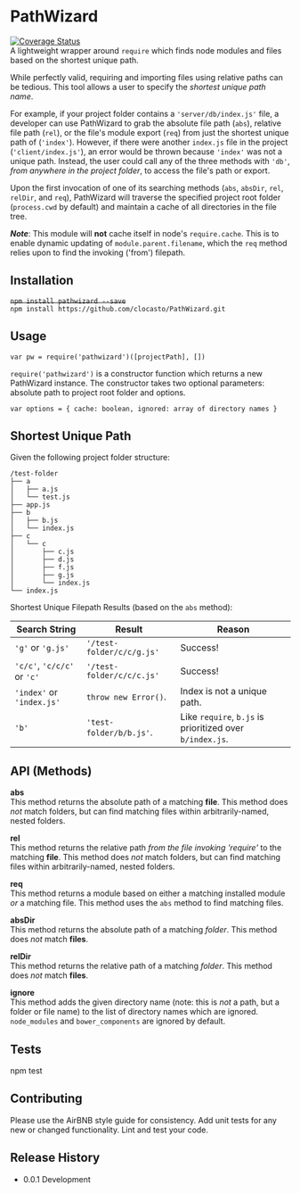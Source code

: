 PathWizard
=========
[![Coverage Status](https://coveralls.io/repos/github/clocasto/PathWizard/badge.svg?branch=master)](https://coveralls.io/github/clocasto/PathWizard?branch=master)  
A lightweight wrapper around `require` which finds node modules and files based on the shortest unique path.

While perfectly valid, requiring and importing files using relative paths can be tedious. This tool allows a user to specify the *shortest unique path name*. 

For example, if your project folder contains a `'server/db/index.js'` file, a developer can use PathWizard to grab the absolute file path (`abs`), relative file path (`rel`), or the file's module export (`req`) from just the shortest unique path of (`'index'`). However, if there were another `index.js` file in the project (`'client/index.js'`), an error would be thrown because `'index'` was not a unique path. Instead, the user could call any of the three methods with  `'db'`, *from anywhere in the project folder*, to access the file's path or export.

Upon the first invocation of one of its searching methods (`abs`, `absDir`, `rel`, `relDir`, and `req`), PathWizard will traverse the specified project root folder (`process.cwd` by default) and maintain a cache of all directories in the file tree.

***Note***: This module will **not** cache itself in node's `require.cache`. This is to enable dynamic updating of `module.parent.filename`, which the `req` method relies upon to find the invoking ('from') filepath.

## Installation

  ~~`npm install pathwizard --save`~~  
  `npm install https://github.com/clocasto/PathWizard.git`

## Usage

  `var pw = require('pathwizard')([projectPath], [])`

  `require('pathwizard')` is a constructor function which returns a new PathWizard instance. The constructor takes two optional parameters: absolute path to project root folder and options.

  `var options = {
  	cache: boolean,
  	ignored: array of directory names
  }`
  

## Shortest Unique Path

Given the following project folder structure:

    /test-folder
    ├── a
    │   ├── a.js
    │   └── test.js
    ├── app.js
    ├── b
    │   ├── b.js
    │   └── index.js
    ├── c
    │   └── c
    │       ├── c.js
    │       ├── d.js
    │       ├── f.js
    │       ├── g.js
    │       └── index.js
    └── index.js

Shortest Unique Filepath Results (based on the `abs` method):

Search String | Result | Reason
---------------------|-------------|------------
`'g'` or `'g.js'`          | `'/test-folder/c/c/g.js'`  | Success!
`'c/c'`, `'c/c/c'` or `'c'`| `'/test-folder/c/c/c.js'`  | Success!
`'index'` or `'index.js'`  | `throw new Error()`. | Index is not a unique path.  
`'b'`                    | `'test-folder/b/b.js'`. | Like `require`, `b.js` is prioritized over `b/index.js`.  

## API (Methods)

**abs**  
This method returns the absolute path of a matching **file**. This method does *not* match folders, but can find matching files within arbitrarily-named, nested folders.

**rel**  
This method returns the relative path *from the file invoking 'require'* to the matching **file**. This method does *not* match folders, but can find matching files within arbitrarily-named, nested folders.

**req**  
This method returns a module based on either a matching installed module *or* a matching file. This method uses the `abs` method to find matching files.

**absDir**  
This method returns the absolute path of a matching *folder*. This method does *not* match **files**.

**relDir**  
This method returns the relative path of a matching *folder*. This method does *not* match **files**.

**ignore**  
This method adds the given directory name (note: this is *not* a path, but a folder or file name) to the list of directory names which are ignored. `node_modules` and `bower_components` are ignored by default.

## Tests

  npm test

## Contributing

Please use the AirBNB style guide for consistency. Add unit tests for any new or changed functionality. Lint and test your code.

## Release History

* 0.0.1 Development
